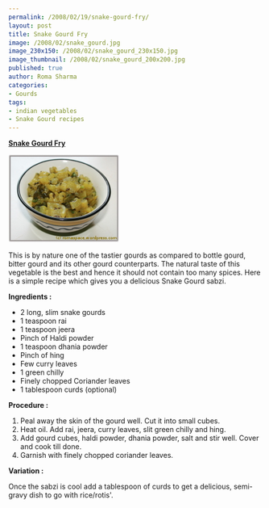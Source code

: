 ```yaml
--- 
permalink: /2008/02/19/snake-gourd-fry/
layout: post
title: Snake Gourd Fry
image: /2008/02/snake_gourd.jpg
image_230x150: /2008/02/snake_gourd_230x150.jpg
image_thumbnail: /2008/02/snake_gourd_200x200.jpg
published: true
author: Roma Sharma
categories: 
- Gourds
tags:
- indian vegetables
- Snake Gourd recipes
---
```

<span style="text-decoration:underline;"><strong>Snake Gourd Fry</strong></span>

<a title="snake_gourd.jpg" href="/2008/02/snake_gourd.jpg"><img src="/2008/02/snake_gourd.jpg" alt="snake_gourd.jpg" /></a>

This is by nature one of the tastier gourds as compared to bottle gourd, bitter gourd and its other gourd counterparts. The natural taste of this vegetable is the best and hence it should not contain too many spices. Here is a simple recipe which gives you a delicious Snake Gourd sabzi.

<strong>Ingredients :</strong>
<ul>
	<li>2 long, slim snake gourds</li>
	<li>1 teaspoon rai</li>
	<li>1 teaspoon jeera</li>
	<li>Pinch of Haldi powder</li>
	<li>1 teaspoon dhania powder</li>
	<li>Pinch of hing</li>
	<li>Few curry leaves</li>
	<li>1 green chilly</li>
	<li>Finely chopped Coriander leaves</li>
	<li>1 tablespoon curds (optional)</li>
</ul>
<strong>Procedure :</strong>
<ol>
	<li>Peal away the skin of the gourd well. Cut it into small cubes.</li>
	<li>Heat oil. Add rai, jeera, curry leaves, slit green chilly and hing.</li>
	<li>Add gourd cubes, haldi powder, dhania powder, salt and stir well. Cover and cook till done.</li>
	<li>Garnish with finely chopped coriander leaves.</li>
</ol>
<strong>Variation :</strong>

Once the sabzi is cool add a tablespoon of curds to get a delicious, semi-gravy dish to go with rice/rotis'.
